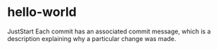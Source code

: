 hello-world
===========

JustStart
Each commit has an associated commit message, which is a description explaining why a particular change was made.
